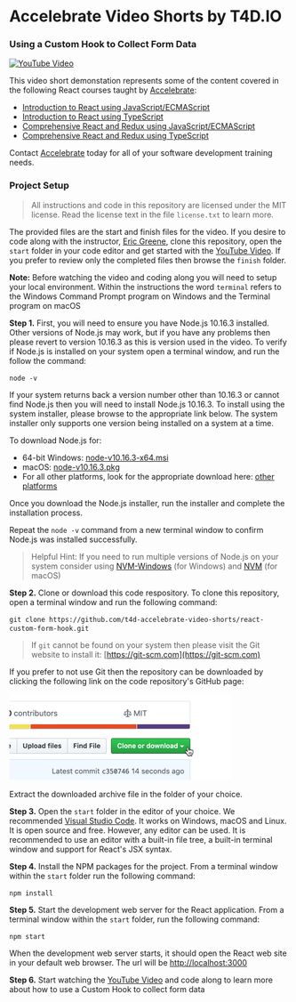 # Accelebrate Video Shorts by T4D.IO

### Using a Custom Hook to Collect Form Data

[![YouTube Video](https://img.youtube.com/vi/sLp62DJVxZM/0.jpg)](https://www.youtube.com/watch?v=sLp62DJVxZM)

This video short demonstation represents some of the content covered in the following React courses taught by [Accelebrate](https://www.accelebrate.com/):

- [Introduction to React using JavaScript/ECMAScript](https://www.accelebrate.com/training/react)
- [Introduction to React using TypeScript](https://www.accelebrate.com/training/react-typescript)
- [Comprehensive React and Redux using JavaScript/ECMAScript](https://www.accelebrate.com/training/react-redux-js-comprehensive)
- [Comprehensive React and Redux using TypeScript](https://www.accelebrate.com/training/react-redux-typescript-comprehensive)

Contact [Accelebrate](https://www.accelebrate.com/contact) today for all of your software development training needs. 

### Project Setup

> All instructions and code in this repository are licensed under the MIT license. Read the license text in the file `license.txt` to learn more.

The provided files are the start and finish files for the video. If you desire to code along with the instructor, [Eric Greene](http://www.t4d.io), clone this repository, open the `start` folder in your code editor and get started with the [YouTube Video](https://www.youtube.com/watch?v=sLp62DJVxZM). If you prefer to review only the completed files then browse the `finish` folder. 

**Note:** Before watching the video and coding along you will need to setup your local environment. Within the instructions the word `terminal` refers to the Windows Command Prompt program on Windows and the Terminal program on macOS

**Step 1.** First, you will need to ensure you have Node.js 10.16.3 installed. Other versions of Node.js may work, but if you have any problems then please revert to version 10.16.3 as this is version used in the video. To verify if Node.js is installed on your system open a terminal window, and run the follow the command:

```
node -v
```

If your system returns back a version number other than 10.16.3 or cannot find Node.js then you will need to install Node.js 10.16.3. To install using the system installer, please browse to the appropriate link below. The system installer only supports one version being installed on a system at a time.

To download Node.js for:

- 64-bit Windows: [node-v10.16.3-x64.msi](https://nodejs.org/dist/v10.16.3/node-v10.16.3-x64.msi)
- macOS: [node-v10.16.3.pkg](https://nodejs.org/dist/v10.16.3/node-v10.16.3.pkg)
- For all other platforms, look for the appropriate download here: [other platforms](https://nodejs.org/dist/v10.16.3/)

Once you download the Node.js installer, run the installer and complete the installation process.

Repeat the `node -v` command from a new terminal window to confirm Node.js was installed successfully.

> Helpful Hint: If you need to run multiple versions of Node.js on your system consider using [NVM-Windows](https://github.com/coreybutler/nvm-windows) (for Windows) and [NVM](https://github.com/nvm-sh/nvm) (for macOS)

**Step 2.** Clone or download this code respository. To clone this repository, open a terminal window and run the following command:

```
git clone https://github.com/t4d-accelebrate-video-shorts/react-custom-form-hook.git
```

> If `git` cannot be found on your system then please visit the Git website to install it: [https://git-scm.com](https://git-scm.com) 

If you prefer to not use Git then the repository can be downloaded by clicking the following link on the code repository's GitHub page:

![GitHub Download Archive Button](./images/git-download-button.png)

Extract the downloaded archive file in the folder of your choice.

**Step 3.** Open the `start` folder in the editor of your choice. We recommended [Visual Studio Code](http://code.visualstudio.com/). It works on Windows, macOS and Linux. It is open source and free. However, any editor can be used. It is recommended to use an editor with a built-in file tree, a built-in terminal window and support for React's JSX syntax.

**Step 4.** Install the NPM packages for the project. From a terminal window within the `start` folder run the following command:

```
npm install
```

**Step 5.** Start the development web server for the React application. From a terminal window within the `start` folder, run the following command:

```
npm start
```

When the development web server starts, it should open the React web site in your default web browser. The url will be [http://localhost:3000](http://localhost:3000)

**Step 6.** Start watching the [YouTube Video](https://www.youtube.com/watch?v=sLp62DJVxZM) and code along to learn more about how to use a Custom Hook to collect form data








